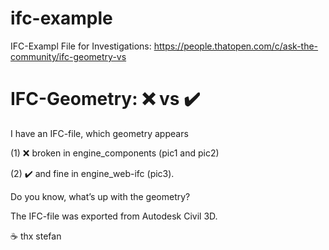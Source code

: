 # ifc-example
IFC-Exampl File for Investigations: https://people.thatopen.com/c/ask-the-community/ifc-geometry-vs

# IFC-Geometry: ❌ vs ✔️

I have an IFC-file, which geometry appears

(1) ❌ broken in engine_components (pic1 and pic2)

(2) ✔️ and fine in engine_web-ifc (pic3).

Do you know, what’s up with the geometry?

The IFC-file was exported from Autodesk Civil 3D.

☕ thx stefan
